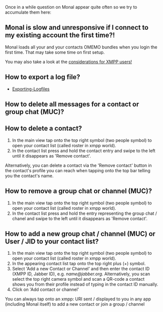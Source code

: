 Once in a while question on Monal appear quite often so we try to accumulate them here:

## Monal is slow and unresponsive if I connect to my existing account the first time?!

Monal loads all your and your contacts OMEMO bundles when you login the first time. That may take some time on first setup.

You may also take a look at the [considerations for XMPP users!](https://github.com/monal-im/Monal/wiki/Considerations-for-XMPP-users)

## How to export a log file?
- [Exporting-Logfiles](https://github.com/monal-im/Monal/wiki/Introduction-to-use-of-Monal-UDP-Logger#access-logfiles)

## How to delete all messages for a contact or group chat (MUC)?

## How to delete a contact?

1. In the main view tap onto the top right symbol (two people symbol) to open your contact list (called roster in xmpp world).
2. In the contact list press and hold the contact entry and swipe to the left until it disappears as 'Remove contact'.

Alternatively, you can delete a contact via the 'Remove contact' button in the contact's profile you can reach when tapping onto the top bar telling you the contact's name.

## How to remove a group chat or channel (MUC)?

1. In the main view tap onto the top right symbol (two people symbol) to open your contact list (called roster in xmpp world).
2. In the contact list press and hold the entry representing the group chat / chanel and swipe to the left until it disappears as 'Remove contact'.

## How to add a new group chat / channel (MUC) or User / JID to your contact list?

1. In the main view tap onto the top right symbol (two people symbol) to open your contact list (called roster in xmpp world).
2. In the appearing contact list tap onto the top right plus (+) symbol.
3. Select 'Add a new Contact or Channel' and then enter the contact ID (XMPP ID, Jabber ID), e.g. _name@jabber.org_. Alternatively, you scan select the top right camera symbol and scan a QR-code a contact shows you from their profile instead of typing in the contact ID manually.
4. Click on 'Add contact or channel'

You can always tap onto an xmpp: URI sent / displayed to you in any app (including Monal itself) to add a new contact or join a group / channel
